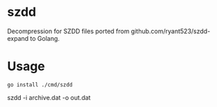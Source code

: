 # szdd

Decompression for SZDD files ported from github.com/ryant523/szdd-expand to Golang.

# Usage

`go install ./cmd/szdd`

szdd -i archive.dat -o out.dat

